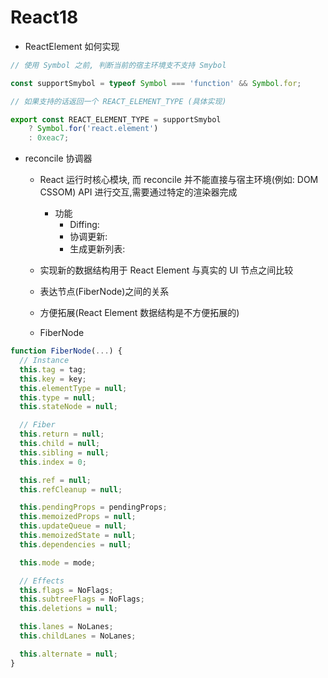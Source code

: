 # React18

- ReactElement 如何实现

```js
// 使用 Symbol 之前, 判断当前的宿主环境支不支持 Smybol

const supportSmybol = typeof Symbol === 'function' && Symbol.for;

// 如果支持的话返回一个 REACT_ELEMENT_TYPE (具体实现)

export const REACT_ELEMENT_TYPE = supportSmybol
	? Symbol.for('react.element')
	: 0xeac7;
```

- reconcile 协调器

  - React 运行时核心模块, 而 reconcile 并不能直接与宿主环境(例如: DOM CSSOM) API 进行交互,需要通过特定的渲染器完成
    - 功能
      - Diffing:
      - 协调更新:
      - 生成更新列表:
  - 实现新的数据结构用于 React Element 与真实的 UI 节点之间比较
  - 表达节点(FiberNode)之间的关系
  - 方便拓展(React Element 数据结构是不方便拓展的)

  - FiberNode

```js
function FiberNode(...) {
  // Instance
  this.tag = tag;
  this.key = key;
  this.elementType = null;
  this.type = null;
  this.stateNode = null;

  // Fiber
  this.return = null;
  this.child = null;
  this.sibling = null;
  this.index = 0;

  this.ref = null;
  this.refCleanup = null;

  this.pendingProps = pendingProps;
  this.memoizedProps = null;
  this.updateQueue = null;
  this.memoizedState = null;
  this.dependencies = null;

  this.mode = mode;

  // Effects
  this.flags = NoFlags;
  this.subtreeFlags = NoFlags;
  this.deletions = null;

  this.lanes = NoLanes;
  this.childLanes = NoLanes;

  this.alternate = null;
}
```
